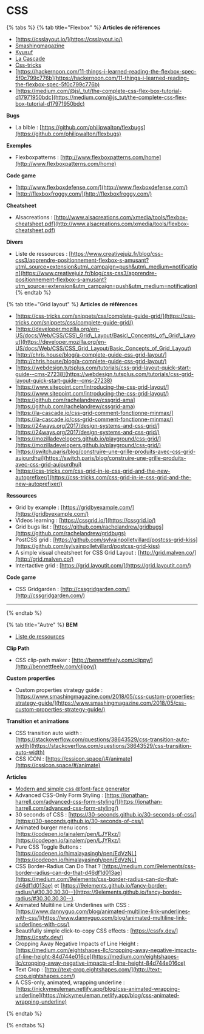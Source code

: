 # CSS

{% tabs %}
{% tab title="Flexbox" %}
**Articles de références**

* [https://csslayout.io/](https://csslayout.io/)
* [Smashingmagazine](https://www.smashingmagazine.com/2016/11/css-grids-flexbox-and-box-alignment-our-new-system-for-web-layout/)
* [Kyusuf](https://kyusuf.com/post/almost-complete-guide-to-flexbox-without-flexbox)
* [La Cascade](https://la-cascade.io/flexbox-guide-complet/)
* [Css-tricks](https://css-tricks.com/snippets/css/a-guide-to-flexbox/)
* [https://hackernoon.com/11-things-i-learned-reading-the-flexbox-spec-5f0c799c776b](https://hackernoon.com/11-things-i-learned-reading-the-flexbox-spec-5f0c799c776b)
* [https://medium.com/@js\_tut/the-complete-css-flex-box-tutorial-d17971950bdc](https://medium.com/@js_tut/the-complete-css-flex-box-tutorial-d17971950bdc)

**Bugs**

* La bible : [https://github.com/philipwalton/flexbugs](https://github.com/philipwalton/flexbugs)

**Exemples**

* Flexboxpatterns : [http://www.flexboxpatterns.com/home](http://www.flexboxpatterns.com/home)

**Code game**

* [http://www.flexboxdefense.com/](http://www.flexboxdefense.com/)
* [http://flexboxfroggy.com/](http://flexboxfroggy.com/)

**Cheatsheet**

* Alsacreations : [http://www.alsacreations.com/xmedia/tools/flexbox-cheatsheet.pdf](http://www.alsacreations.com/xmedia/tools/flexbox-cheatsheet.pdf)

**Divers**

* Liste de ressources : [https://www.creativejuiz.fr/blog/css-css3/apprendre-positionnement-flexbox-s-amusant?utm\_source=extension&utm\_campaign=push&utm\_medium=notification](https://www.creativejuiz.fr/blog/css-css3/apprendre-positionnement-flexbox-s-amusant?utm_source=extension&utm_campaign=push&utm_medium=notification)
{% endtab %}

{% tab title="Grid layout" %}
**Articles de références**

* [https://css-tricks.com/snippets/css/complete-guide-grid/](https://css-tricks.com/snippets/css/complete-guide-grid/)
* [https://developer.mozilla.org/en-US/docs/Web/CSS/CSS\_Grid\_Layout/Basic\_Concepts\_of\_Grid\_Layout](https://developer.mozilla.org/en-US/docs/Web/CSS/CSS_Grid_Layout/Basic_Concepts_of_Grid_Layout)
* [http://chris.house/blog/a-complete-guide-css-grid-layout/](http://chris.house/blog/a-complete-guide-css-grid-layout/)
* [https://webdesign.tutsplus.com/tutorials/css-grid-layout-quick-start-guide--cms-27238](https://webdesign.tutsplus.com/tutorials/css-grid-layout-quick-start-guide--cms-27238)
* [https://www.sitepoint.com/introducing-the-css-grid-layout/](https://www.sitepoint.com/introducing-the-css-grid-layout/)
* [https://github.com/rachelandrew/cssgrid-ama](https://github.com/rachelandrew/cssgrid-ama)
* [https://la-cascade.io/css-grid-comment-fonctionne-minmax/](https://la-cascade.io/css-grid-comment-fonctionne-minmax/)
* [https://24ways.org/2017/design-systems-and-css-grid/](https://24ways.org/2017/design-systems-and-css-grid/)
* [https://mozilladevelopers.github.io/playground/css-grid/](https://mozilladevelopers.github.io/playground/css-grid/)
* [https://switch.paris/blog/construire-une-grille-produits-avec-css-grid-aujourdhui](https://switch.paris/blog/construire-une-grille-produits-avec-css-grid-aujourdhui)
* [https://css-tricks.com/css-grid-in-ie-css-grid-and-the-new-autoprefixer/](https://css-tricks.com/css-grid-in-ie-css-grid-and-the-new-autoprefixer/)

**Ressources**

* Grid by example : [https://gridbyexample.com/](https://gridbyexample.com/)
* Videos learning : [https://cssgrid.io/](https://cssgrid.io/)
* Grid bugs list : [https://github.com/rachelandrew/gridbugs](https://github.com/rachelandrew/gridbugs)
* PostCSS grid : [https://github.com/sylvainpolletvillard/postcss-grid-kiss](https://github.com/sylvainpolletvillard/postcss-grid-kiss)
* A simple visual cheatsheet for CSS Grid Layout : [http://grid.malven.co/](http://grid.malven.co/)
* Intertactive grid : [https://grid.layoutit.com/](https://grid.layoutit.com/)

**Code game**

* CSS Gridgarden : [http://cssgridgarden.com/](http://cssgridgarden.com/)

****
{% endtab %}

{% tab title="Autre" %}
**BEM**

* [Liste de ressources](https://github.com/sturobson/BEM-resources)

**Clip Path**

* CSS clip-path maker : [http://bennettfeely.com/clippy/](http://bennettfeely.com/clippy/)

**Custom properties**

* Custom properties strategy guide : [https://www.smashingmagazine.com/2018/05/css-custom-properties-strategy-guide/](https://www.smashingmagazine.com/2018/05/css-custom-properties-strategy-guide/)

**Transition et animations**

* CSS transition auto width : [https://stackoverflow.com/questions/38643529/css-transition-auto-width](https://stackoverflow.com/questions/38643529/css-transition-auto-width)
* CSS ICON : [https://cssicon.space/\#/animate](https://cssicon.space/#/animate)

**Articles**

* [Modern and simple css @font-face generator](https://transfonter.org/)
* Advanced CSS-Only Form Styling : [https://jonathan-harrell.com/advanced-css-form-styling/](https://jonathan-harrell.com/advanced-css-form-styling/)
* 30 seconds of CSS : [https://30-seconds.github.io/30-seconds-of-css/](https://30-seconds.github.io/30-seconds-of-css/)
* Animated burger menu icons : [https://codepen.io/ainalem/pen/LJYRxz/](https://codepen.io/ainalem/pen/LJYRxz/)
* Pure CSS Toggle Buttons : [https://codepen.io/himalayasingh/pen/EdVzNL](https://codepen.io/himalayasingh/pen/EdVzNL)
* CSS Border-Radius Can Do That ? [https://medium.com/9elements/css-border-radius-can-do-that-d46df1d013ae](https://medium.com/9elements/css-border-radius-can-do-that-d46df1d013ae) et [https://9elements.github.io/fancy-border-radius/\#30.30.30.30--](https://9elements.github.io/fancy-border-radius/#30.30.30.30--).
* Animated Multiline Link Underlines with CSS : [https://www.dannyguo.com/blog/animated-multiline-link-underlines-with-css/](https://www.dannyguo.com/blog/animated-multiline-link-underlines-with-css/)
* Beautifully simple click-to-copy CSS effects : [https://cssfx.dev/](https://cssfx.dev/)
* Cropping Away Negative Impacts of Line Height : [https://medium.com/eightshapes-llc/cropping-away-negative-impacts-of-line-height-84d744e016ce](https://medium.com/eightshapes-llc/cropping-away-negative-impacts-of-line-height-84d744e016ce)
* Text Crop : [http://text-crop.eightshapes.com/](http://text-crop.eightshapes.com/)
* A CSS-only, animated, wrapping underline : [https://nickymeuleman.netlify.app/blog/css-animated-wrapping-underline](https://nickymeuleman.netlify.app/blog/css-animated-wrapping-underline)

{% endtab %}

{% endtabs %}






